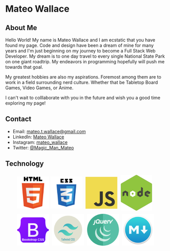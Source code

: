 # Mateo Wallace

## About Me

Hello World! My name is Mateo Wallace and I am ecstatic that you have found my page. Code and design have been a dream of mine for many years and I'm just beginning on my journey to become a Full Stack Web Developer.
My dream is to one day travel to every single National State Park on one giant roadtrip. My endeavors in programming hopefully will push me towards that goal.

My greatest hobbies are also my aspirations. Foremost among them are to work in a field surrounding nerd culture. Whether that be Tabletop Board Games, Video Games, or Anime.

I can't wait to colllaborate with you in the future and wish you a good time exploring my page!

<!-- Kudos for finding this note!
As a reward for finding it, heres a fun fact!
The first D&D campaign I ever ran was called Dawn's Ascension-->

## Contact

- Email: [mateo.t.wallace@gmail.com](mailto:mateo.t.wallace@gmail.com)
- LinkedIn: [Mateo Wallace](https://www.linkedin.com/in/mateo-wallace-57931b254/)
- Instagram: [mateo_wallace](https://www.instagram.com/mateo_wallace/)
- Twitter: [@Magic_Man_Mateo](https://twitter.com/Magic_Man_Mateo)

## Technology

<p style="display: flex; flex-wrap: wrap; justify-content: center; align-items: center">
    <img style="" src="./assets/images/html.png" width="100" style="padding: 5px"/>
    <img src="./assets/images/css3.png" width="100" style="padding: 5px"/>
    <img src="./assets/images/JavaScript-logo.png" width="100" style="padding: 5px"/>
    <img src="./assets/images/nodejslogo.png" width="100" style="padding: 5px"/>
    <img src="./assets/images/bootstrapCSS.png" width="100" style="padding: 5px"/>
    <img src="./assets/images/tailwindCSS.png" width="100" style="padding: 5px"/>
    <img src="./assets/images/jquery.png" width="100" style="padding: 5px"/>
    <img src="./assets/images/markdown-logo.png" width="100" style="padding: 5px"/>
</p>
